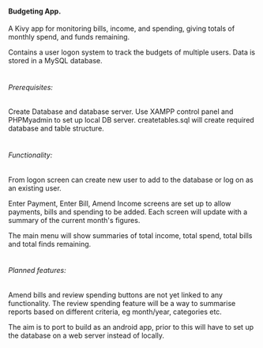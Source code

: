#### Budgeting App.

A Kivy app for monitoring bills, income, and spending, 
giving totals of monthly spend, and funds remaining.

Contains a user logon system to track the budgets of multiple users.
Data is stored in a MySQL database.
<br><br>
###### Prerequisites:

Create Database and database server. 
Use XAMPP control panel and PHPMyadmin to set up local DB server.
createtables.sql will create required database and table structure.
<br><br>

###### Functionality:

From logon screen can create new user to add to the database or log on as an existing user.

Enter Payment, Enter Bill, Amend Income screens are set up to allow payments,
bills and spending to be added. Each screen will update with a summary of the current month's figures.

The main menu will show summaries of total income, total spend, total bills and total finds remaining.
<br><br>
 
###### Planned features:

Amend bills and review spending buttons are not yet linked to any functionality.
The review spending feature will be a way to summarise reports based on different criteria, eg month/year, categories etc.

The aim is to port to build as an android app, prior to this will have to set up the database on a web server instead of locally.
